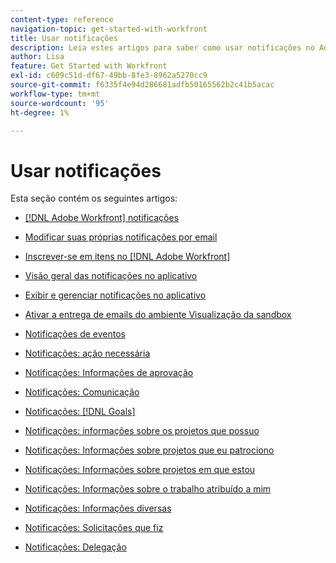 ```yaml
---
content-type: reference
navigation-topic: get-started-with-workfront
title: Usar notificações
description: Leia estes artigos para saber como usar notificações no Adobe Workfront.
author: Lisa
feature: Get Started with Workfront
exl-id: c609c51d-df67-49bb-8fe3-8962a5270cc9
source-git-commit: f6335f4e94d286681adfb50165562b2c41b5acac
workflow-type: tm+mt
source-wordcount: '95'
ht-degree: 1%

---
```


# Usar notificações

Esta seção contém os seguintes artigos:

* [[!DNL Adobe Workfront] notificações](../../workfront-basics/using-notifications/wf-notifications.md)
* [Modificar suas próprias notificações por email](../../workfront-basics/using-notifications/activate-or-deactivate-your-own-event-notifications.md)
* [Inscrever-se em itens no [!DNL Adobe Workfront]](../../workfront-basics/using-notifications/subscribe-to-items-in-workfront.md)
* [Visão geral das notificações no aplicativo](../../workfront-basics/using-notifications/in-app-notifications-overview.md)
* [Exibir e gerenciar notificações no aplicativo](../../workfront-basics/using-notifications/view-and-manage-in-app-notifications.md)
* [Ativar a entrega de emails do ambiente Visualização da sandbox](../../workfront-basics/using-notifications/enable-delivery-emails-from-preview-sandbox-environment.md)
* [Notificações de eventos](../../workfront-basics/using-notifications/event-notifications.md)

  <!--
  <li data-mc-conditions="QuicksilverOrClassic.Draft mode"><a href="../../workfront-basics/using-notifications/opt-out-of-email-notifications.md" class="MCXref xref" xrefformat="{para}">Opt out of email notifications</a> </li>
  -->

* [Notificações: ação necessária](../../workfront-basics/using-notifications/notifications-action-needed.md)
* [Notificações: Informações de aprovação](../../workfront-basics/using-notifications/notifications-approval-information.md)
* [Notificações: Comunicação](../../workfront-basics/using-notifications/notifications-communication.md)
* [Notificações: [!DNL Goals]](../../workfront-basics/using-notifications/notifications-goals.md)
* [Notificações: informações sobre os projetos que possuo](../../workfront-basics/using-notifications/notifications-information-about-projects-i-own.md)
* [Notificações: Informações sobre projetos que eu patrociono](../../workfront-basics/using-notifications/notifications-information-about-projects-i-sponsor.md)
* [Notificações: Informações sobre projetos em que estou](../../workfront-basics/using-notifications/notifications-information-about-projects-im-on.md)
* [Notificações: Informações sobre o trabalho atribuído a mim](../../workfront-basics/using-notifications/notifications-information-about-work-assigned-to-me.md)
* [Notificações: Informações diversas](../../workfront-basics/using-notifications/notifications-misc-information.md)
* [Notificações: Solicitações que fiz](../../workfront-basics/using-notifications/notifications-requests-i-have-made.md)
* [Notificações: Delegação](../../workfront-basics/using-notifications/notifications-delegation.md)
